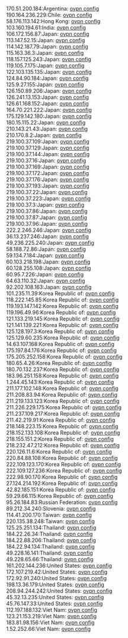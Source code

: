170.51.200.184:Argentina: [ovpn config](vpn/170_51_200_184.ovpn)  
190.164.236.229:Chile: [ovpn config](vpn/190_164_236_229.ovpn)  
58.176.113.142:Hong Kong: [ovpn config](vpn/58_176_113_142.ovpn)  
103.160.194.61:India: [ovpn config](vpn/103_160_194_61.ovpn)  
106.172.156.87:Japan: [ovpn config](vpn/106_172_156_87.ovpn)  
113.147.52.15:Japan: [ovpn config](vpn/113_147_52_15.ovpn)  
114.142.187.79:Japan: [ovpn config](vpn/114_142_187_79.ovpn)  
115.163.36.3:Japan: [ovpn config](vpn/115_163_36_3.ovpn)  
118.157.125.243:Japan: [ovpn config](vpn/118_157_125_243.ovpn)  
119.105.7.175:Japan: [ovpn config](vpn/119_105_7_175.ovpn)  
122.103.135.135:Japan: [ovpn config](vpn/122_103_135_135.ovpn)  
124.84.90.184:Japan: [ovpn config](vpn/124_84_90_184.ovpn)  
125.9.27.155:Japan: [ovpn config](vpn/125_9_27_155.ovpn)  
126.150.89.206:Japan: [ovpn config](vpn/126_150_89_206.ovpn)  
126.241.13.153:Japan: [ovpn config](vpn/126_241_13_153.ovpn)  
126.61.168.152:Japan: [ovpn config](vpn/126_61_168_152.ovpn)  
164.70.221.222:Japan: [ovpn config](vpn/164_70_221_222.ovpn)  
175.129.142.180:Japan: [ovpn config](vpn/175_129_142_180.ovpn)  
180.15.115.22:Japan: [ovpn config](vpn/180_15_115_22.ovpn)  
210.143.21.43:Japan: [ovpn config](vpn/210_143_21_43.ovpn)  
210.170.8.2:Japan: [ovpn config](vpn/210_170_8_2.ovpn)  
219.100.37.109:Japan: [ovpn config](vpn/219_100_37_109.ovpn)  
219.100.37.129:Japan: [ovpn config](vpn/219_100_37_129.ovpn)  
219.100.37.144:Japan: [ovpn config](vpn/219_100_37_144.ovpn)  
219.100.37.16:Japan: [ovpn config](vpn/219_100_37_16.ovpn)  
219.100.37.169:Japan: [ovpn config](vpn/219_100_37_169.ovpn)  
219.100.37.172:Japan: [ovpn config](vpn/219_100_37_172.ovpn)  
219.100.37.176:Japan: [ovpn config](vpn/219_100_37_176.ovpn)  
219.100.37.193:Japan: [ovpn config](vpn/219_100_37_193.ovpn)  
219.100.37.22:Japan: [ovpn config](vpn/219_100_37_22.ovpn)  
219.100.37.223:Japan: [ovpn config](vpn/219_100_37_223.ovpn)  
219.100.37.3:Japan: [ovpn config](vpn/219_100_37_3.ovpn)  
219.100.37.86:Japan: [ovpn config](vpn/219_100_37_86.ovpn)  
219.100.37.87:Japan: [ovpn config](vpn/219_100_37_87.ovpn)  
219.100.37.96:Japan: [ovpn config](vpn/219_100_37_96.ovpn)  
222.2.246.246:Japan: [ovpn config](vpn/222_2_246_246.ovpn)  
36.13.237.246:Japan: [ovpn config](vpn/36_13_237_246.ovpn)  
49.236.225.240:Japan: [ovpn config](vpn/49_236_225_240.ovpn)  
58.188.72.86:Japan: [ovpn config](vpn/58_188_72_86.ovpn)  
59.134.7.184:Japan: [ovpn config](vpn/59_134_7_184.ovpn)  
60.103.218.198:Japan: [ovpn config](vpn/60_103_218_198.ovpn)  
60.128.255.108:Japan: [ovpn config](vpn/60_128_255_108.ovpn)  
60.95.7.226:Japan: [ovpn config](vpn/60_95_7_226.ovpn)  
64.63.110.32:Japan: [ovpn config](vpn/64_63_110_32.ovpn)  
92.202.108.163:Japan: [ovpn config](vpn/92_202_108_163.ovpn)  
101.235.11.39:Korea Republic of: [ovpn config](vpn/101_235_11_39.ovpn)  
118.222.145.85:Korea Republic of: [ovpn config](vpn/118_222_145_85.ovpn)  
119.193.147.142:Korea Republic of: [ovpn config](vpn/119_193_147_142.ovpn)  
119.196.49.96:Korea Republic of: [ovpn config](vpn/119_196_49_96.ovpn)  
121.133.219.145:Korea Republic of: [ovpn config](vpn/121_133_219_145.ovpn)  
121.141.139.221:Korea Republic of: [ovpn config](vpn/121_141_139_221.ovpn)  
125.128.197.3:Korea Republic of: [ovpn config](vpn/125_128_197_3.ovpn)  
125.129.60.235:Korea Republic of: [ovpn config](vpn/125_129_60_235.ovpn)  
14.63.107.168:Korea Republic of: [ovpn config](vpn/14_63_107_168.ovpn)  
175.197.84.176:Korea Republic of: [ovpn config](vpn/175_197_84_176.ovpn)  
175.205.252.158:Korea Republic of: [ovpn config](vpn/175_205_252_158.ovpn)  
180.65.4.26:Korea Republic of: [ovpn config](vpn/180_65_4_26.ovpn)  
180.70.132.237:Korea Republic of: [ovpn config](vpn/180_70_132_237.ovpn)  
183.96.251.158:Korea Republic of: [ovpn config](vpn/183_96_251_158.ovpn)  
1.244.45.143:Korea Republic of: [ovpn config](vpn/1_244_45_143.ovpn)  
211.177.102.148:Korea Republic of: [ovpn config](vpn/211_177_102_148.ovpn)  
211.208.83.94:Korea Republic of: [ovpn config](vpn/211_208_83_94.ovpn)  
211.219.133.123:Korea Republic of: [ovpn config](vpn/211_219_133_123.ovpn)  
211.226.229.175:Korea Republic of: [ovpn config](vpn/211_226_229_175.ovpn)  
211.237.109.217:Korea Republic of: [ovpn config](vpn/211_237_109_217.ovpn)  
211.42.219.91:Korea Republic of: [ovpn config](vpn/211_42_219_91.ovpn)  
218.148.223.15:Korea Republic of: [ovpn config](vpn/218_148_223_15.ovpn)  
218.152.133.108:Korea Republic of: [ovpn config](vpn/218_152_133_108.ovpn)  
218.155.151.2:Korea Republic of: [ovpn config](vpn/218_155_151_2.ovpn)  
218.232.47.212:Korea Republic of: [ovpn config](vpn/218_232_47_212.ovpn)  
220.126.11.6:Korea Republic of: [ovpn config](vpn/220_126_11_6.ovpn)  
220.84.88.108:Korea Republic of: [ovpn config](vpn/220_84_88_108.ovpn)  
222.109.123.170:Korea Republic of: [ovpn config](vpn/222_109_123_170.ovpn)  
222.109.127.236:Korea Republic of: [ovpn config](vpn/222_109_127_236.ovpn)  
222.98.90.170:Korea Republic of: [ovpn config](vpn/222_98_90_170.ovpn)  
27.124.214.192:Korea Republic of: [ovpn config](vpn/27_124_214_192.ovpn)  
42.82.185.151:Korea Republic of: [ovpn config](vpn/42_82_185_151.ovpn)  
59.29.66.115:Korea Republic of: [ovpn config](vpn/59_29_66_115.ovpn)  
95.26.184.83:Russian Federation: [ovpn config](vpn/95_26_184_83.ovpn)  
89.212.34.240:Slovenia: [ovpn config](vpn/89_212_34_240.ovpn)  
114.41.200.170:Taiwan: [ovpn config](vpn/114_41_200_170.ovpn)  
220.135.38.248:Taiwan: [ovpn config](vpn/220_135_38_248.ovpn)  
125.25.251.134:Thailand: [ovpn config](vpn/125_25_251_134.ovpn)  
184.22.26.34:Thailand: [ovpn config](vpn/184_22_26_34.ovpn)  
184.22.88.206:Thailand: [ovpn config](vpn/184_22_88_206.ovpn)  
184.22.94.134:Thailand: [ovpn config](vpn/184_22_94_134.ovpn)  
49.228.16.141:Thailand: [ovpn config](vpn/49_228_16_141.ovpn)  
49.228.65.66:Thailand: [ovpn config](vpn/49_228_65_66.ovpn)  
161.202.144.236:United States: [ovpn config](vpn/161_202_144_236.ovpn)  
172.107.219.42:United States: [ovpn config](vpn/172_107_219_42.ovpn)  
172.92.91.240:United States: [ovpn config](vpn/172_92_91_240.ovpn)  
198.13.36.179:United States: [ovpn config](vpn/198_13_36_179.ovpn)  
208.94.244.242:United States: [ovpn config](vpn/208_94_244_242.ovpn)  
45.32.13.235:United States: [ovpn config](vpn/45_32_13_235.ovpn)  
45.76.147.33:United States: [ovpn config](vpn/45_76_147_33.ovpn)  
112.197.188.132:Viet Nam: [ovpn config](vpn/112_197_188_132.ovpn)  
123.21.153.219:Viet Nam: [ovpn config](vpn/123_21_153_219.ovpn)  
183.81.98.156:Viet Nam: [ovpn config](vpn/183_81_98_156.ovpn)  
1.52.252.66:Viet Nam: [ovpn config](vpn/1_52_252_66.ovpn)  
